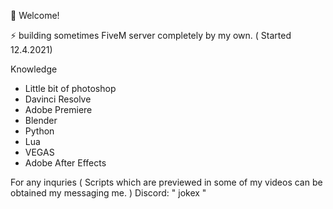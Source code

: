 👋 Welcome!

⚡️ building sometimes FiveM server completely by my own. ( Started 12.4.2021)

Knowledge
- Little bit of photoshop
- Davinci Resolve
- Adobe Premiere
- Blender
- Python
- Lua
- VEGAS
- Adobe After Effects

For any inquries ( Scripts which are previewed in some of my videos can be obtained my messaging me. )
Discord: " jokex " 
